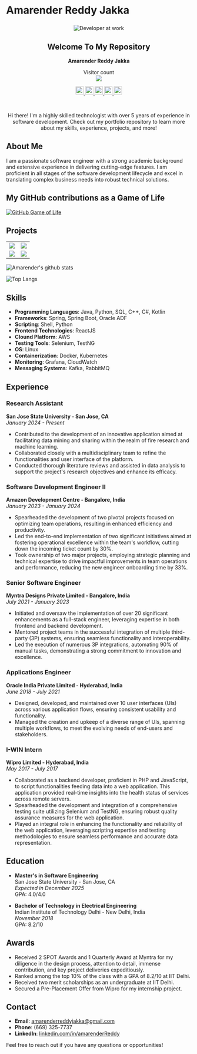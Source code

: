 # Amarender Reddy Jakka
###  

<p align="center">
 <img src="https://github.com/JAReddy/JAReddy/blob/main/developer-at-work-stockcake.jpeg" alt="Developer at work">
 <h2 align="center">Welcome To My Repository</h2>
 <p align="center"><b>Amarender Reddy Jakka</b> </p>
</p>

<p align="center"> 
  Visitor count<br>
  <img src="https://profile-counter.glitch.me/JAReddy/count.svg" />
</p>


<p align="center">
  <a href="https://x.com/imAmar_chinnu">
    <img alt="Amarender Reddy Twitter" width="22px" src="https://img.icons8.com/color/48/000000/twitter-squared.png"/>
  </a>
  <a href="https://www.linkedin.com/in/amarenderreddy/">
    <img alt="Amarender Reddy LinkdeIn" width="22px" src="https://img.icons8.com/color/48/000000/linkedin.png"/>
  </a>
  <a href="https://github.com/JAReddy">
    <img alt="Amarender Reddy  Github " width="22px" src="https://img.icons8.com/nolan/64/github.png"/>
  </a>
  <a href="https://www.instagram.com/amarender__reddy/">
    <img alt="Shreekar Instagram" width="22px" src="https://img.icons8.com/fluency/48/000000/instagram-new.png"/>
  </a>
  <a href="mailto:amarenderreddyjakka@gmail.com?Subject=Reaching%20out%20for%20connection!">
    <img alt="Gmail" width="22px" src="https://img.icons8.com/color/48/000000/gmail-new.png"/>
  </a>
</p>

<br/>

<p align="center">
  Hi there! I'm a highly skilled technologist with over 5 years of experience in software development. Check out my portfolio repository to learn more about my skills, experience, projects, and more!
</p>

## About Me

I am a passionate software engineer with a strong academic background and extensive experience in delivering cutting-edge features. I am proficient in all stages of the software development lifecycle and excel in translating complex business needs into robust technical solutions.

## My GitHub contributions as a Game of Life
[![GitHub Game of Life](https://github4life.herokuapp.com/JAReddy.gif)](https://github4life.herokuapp.com/JAReddy)


## Projects

<table>
  <tr>
    <td>
      <a href="https://github.com/JAReddy/distributed-microblog">
        <img src="https://github-readme-stats.vercel.app/api/pin/?username=JAReddy&repo=distributed-microblog&theme=tokyonight" />
      </a>
    </td>
    <td>
      <a href="https://github.com/JAReddy/canvas-cli-graphql">
        <img src="https://github-readme-stats.vercel.app/api/pin/?username=JAReddy&repo=canvas-cli-graphql&theme=tokyonight" />
      </a>
    </td>
  </tr>
  <tr>
    <td>
      <a href="https://github.com/JAReddy/site-setup-with-ssl">
        <img src="https://github-readme-stats.vercel.app/api/pin/?username=JAReddy&repo=site-setup-with-ssl&theme=tokyonight" />
      </a>
    </td>
    <td>
      <a href="https://github.com/JAReddy/CMPE138-MVPPredictor">
        <img src="https://github-readme-stats.vercel.app/api/pin/?username=JAReddy&repo=CMPE138-MVPPredictor&theme=tokyonight" />
      </a>
    </td>
  </tr>
</table>

<!-- [![ReadMe Card](https://github-readme-stats.vercel.app/api/pin/?username=JAReddy&repo=distributed-microblog&theme=tokyonight)]([https://github.com/JAReddy/distributed-microblog](https://github.com/JAReddy/distributed-microblog))

[![ReadMe Card](https://github-readme-stats.vercel.app/api/pin/?username=JAReddy&repo=canvas-cli-graphql&theme=tokyonight)]([https://github.com/JAReddy/canvas-cli-graphql](https://github.com/JAReddy/canvas-cli-graphql))

[![ReadMe Card](https://github-readme-stats.vercel.app/api/pin/?username=JAReddy&repo=site-setup-with-ssl&theme=tokyonight)]([https://github.com/JAReddy/site-setup-with-ssl](https://github.com/JAReddy/site-setup-with-ssl))


[![ReadMe Card](https://github-readme-stats.vercel.app/api/pin/?username=JAReddy&repo=CMPE138-MVPPredictor&theme=tokyonight)]([https://github.com/JAReddy/CMPE138-MVPPredictor](https://github.com/JAReddy/CMPE138-MVPPredictor)) -->


![Amarender's github stats](https://github-readme-stats.vercel.app/api?username=JAReddy&show_icons=true&theme=tokyonight)

![Top Langs](https://github-readme-stats.vercel.app/api/top-langs/?username=JAReddy&theme=tokyonight)


## Skills

- **Programming Languages**: Java, Python, SQL, C++, C#, Kotlin
- **Frameworks**: Spring, Spring Boot, Oracle ADF
- **Scripting**: Shell, Python
- **Frontend Technologies**: ReactJS
- **Clound Platform**: AWS
- **Testing Tools**: Selenium, TestNG
- **OS**: Linux
- **Containerization**: Docker, Kubernetes
- **Monitoring**: Grafana, CloudWatch
- **Messaging Systems**: Kafka, RabbitMQ

## Experience

### Research Assistant
**San Jose State University - San Jose, CA**  
*January 2024 - Present*

- Contributed to the development of an innovative application aimed at facilitating data mining and sharing within the realm of fire research and machine learning.
- Collaborated closely with a multidisciplinary team to refine the functionalities and user interface of the platform.
- Conducted thorough literature reviews and assisted in data analysis to support the project's research objectives and enhance its efficacy.

### Software Development Engineer II
**Amazon Development Centre - Bangalore, India**  
*January 2023 - January 2024*

- Spearheaded the development of two pivotal projects focused on optimizing team operations, resulting in enhanced efficiency and productivity.
- Led the end-to-end implementation of two significant initiatives aimed at fostering operational excellence within the team's workflow, cutting down the incoming ticket count by 30%.
- Took ownership of two major projects, employing strategic planning and technical expertise to drive impactful improvements in team operations and performance, reducing the new engineer onboarding time by 33%.

### Senior Software Engineer
**Myntra Designs Private Limited - Bangalore, India**  
*July 2021 - January 2023*

- Initiated and oversaw the implementation of over 20 significant enhancements as a full-stack engineer, leveraging expertise in both frontend and backend development.
- Mentored project teams in the successful integration of multiple third-party (3P) systems, ensuring seamless functionality and interoperability.
- Led the execution of numerous 3P integrations, automating 90% of manual tasks, demonstrating a strong commitment to innovation and excellence.

### Applications Engineer
**Oracle India Private Limited - Hyderabad, India**  
*June 2018 - July 2021*

- Designed, developed, and maintained over 10 user interfaces (UIs) across various application flows, ensuring consistent usability and functionality.
- Managed the creation and upkeep of a diverse range of UIs, spanning multiple workflows, to meet the evolving needs of end-users and stakeholders.

### I-WIN Intern
**Wipro Limited - Hyderabad, India**  
*May 2017 - July 2017*

- Collaborated as a backend developer, proficient in PHP and JavaScript, to script functionalities feeding data into a web application. This application provided real-time insights into the health status of services across remote servers.
- Spearheaded the development and integration of a comprehensive testing suite utilizing Selenium and TestNG, ensuring robust quality assurance measures for the web application.
- Played an integral role in enhancing the functionality and reliability of the web application, leveraging scripting expertise and testing methodologies to ensure seamless performance and accurate data representation.

## Education

- **Master's in Software Engineering**  
  San Jose State University - San Jose, CA  
  *Expected in December 2025*  
  GPA: 4.0/4.0

- **Bachelor of Technology in Electrical Engineering**  
  Indian Institute of Technology Delhi - New Delhi, India  
  *November 2018*  
  GPA: 8.2/10


## Awards

- Received 2 SPOT Awards and 1 Quarterly Award at Myntra for my diligence in the design process, attention to detail, immense contribution, and key project deliveries expeditiously.
- Ranked among the top 10% of the class with a GPA of 8.2/10 at IIT Delhi.
- Received two merit scholarships as an undergraduate at IIT Delhi.
- Secured a Pre-Placement Offer from Wipro for my internship project.

## Contact

- **Email**: amarenderreddyjakka@gmail.com
- **Phone**: (669) 325-7737
- **LinkedIn**: [linkedin.com/in/amarenderReddy](https://www.linkedin.com/in/amarenderReddy)

Feel free to reach out if you have any questions or opportunities!